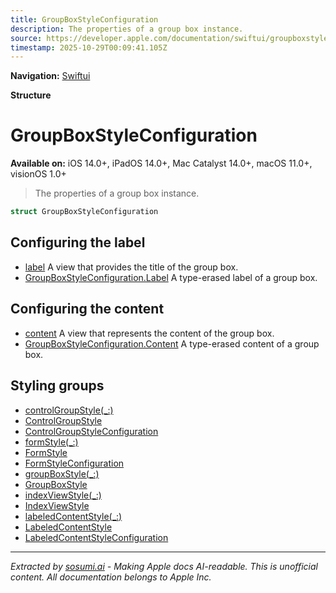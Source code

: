 ```yaml
---
title: GroupBoxStyleConfiguration
description: The properties of a group box instance.
source: https://developer.apple.com/documentation/swiftui/groupboxstyleconfiguration
timestamp: 2025-10-29T00:09:41.105Z
---
```


**Navigation:** [Swiftui](/documentation/swiftui)

**Structure**

# GroupBoxStyleConfiguration

**Available on:** iOS 14.0+, iPadOS 14.0+, Mac Catalyst 14.0+, macOS 11.0+, visionOS 1.0+

> The properties of a group box instance.

```swift
struct GroupBoxStyleConfiguration
```

## Configuring the label

- [label](/documentation/swiftui/groupboxstyleconfiguration/label-swift.property) A view that provides the title of the group box.
- [GroupBoxStyleConfiguration.Label](/documentation/swiftui/groupboxstyleconfiguration/label-swift.struct) A type-erased label of a group box.

## Configuring the content

- [content](/documentation/swiftui/groupboxstyleconfiguration/content-swift.property) A view that represents the content of the group box.
- [GroupBoxStyleConfiguration.Content](/documentation/swiftui/groupboxstyleconfiguration/content-swift.struct) A type-erased content of a group box.

## Styling groups

- [controlGroupStyle(_:)](/documentation/swiftui/view/controlgroupstyle(_:))
- [ControlGroupStyle](/documentation/swiftui/controlgroupstyle)
- [ControlGroupStyleConfiguration](/documentation/swiftui/controlgroupstyleconfiguration)
- [formStyle(_:)](/documentation/swiftui/view/formstyle(_:))
- [FormStyle](/documentation/swiftui/formstyle)
- [FormStyleConfiguration](/documentation/swiftui/formstyleconfiguration)
- [groupBoxStyle(_:)](/documentation/swiftui/view/groupboxstyle(_:))
- [GroupBoxStyle](/documentation/swiftui/groupboxstyle)
- [indexViewStyle(_:)](/documentation/swiftui/view/indexviewstyle(_:))
- [IndexViewStyle](/documentation/swiftui/indexviewstyle)
- [labeledContentStyle(_:)](/documentation/swiftui/view/labeledcontentstyle(_:))
- [LabeledContentStyle](/documentation/swiftui/labeledcontentstyle)
- [LabeledContentStyleConfiguration](/documentation/swiftui/labeledcontentstyleconfiguration)

---

*Extracted by [sosumi.ai](https://sosumi.ai) - Making Apple docs AI-readable.*
*This is unofficial content. All documentation belongs to Apple Inc.*
